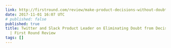 ```yaml
---
link: http://firstround.com/review/make-product-decisions-without-doubt-my-lessons-from-twitter-and-slack/
date: 2017-11-01 16:07 UTC
# published: false
published: true
title: Twitter and Slack Product Leader on Eliminating Doubt from Decision-making
  | First Round Review
tags: []
---
```



